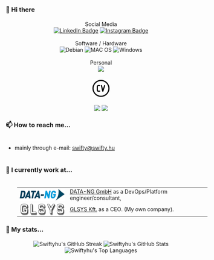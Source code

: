 ### 👋 Hi there

<div id="badges" align="center" style="display: block; text-align: center; margin: 20px auto; widht:100%">
 Social Media<br>
 <a href="https://www.linkedin.com/in/swiftyhu"><img src="https://img.shields.io/badge/LinkedIn-blue?style=for-the-badge&logo=linkedin&logoColor=white" alt="LinkedIn Badge"/></a>
 <a href="https://www.instagram.com/swifty.hu/"><img src="https://img.shields.io/badge/Instagram-E4405F?style=for-the-badge&logo=instagram&logoColor=white" alt="Instagram Badge"/></a>
 <br>
 <br>
 Software / Hardware<br>
 <img src="https://img.shields.io/badge/Debian-A81D33?style=for-the-badge&logo=debian&logoColor=white" alt="Debian"/>
 <img src="https://img.shields.io/badge/mac%20os-000000?style=for-the-badge&logo=apple&logoColor=white" alt="MAC OS"/>
 <img src="https://img.shields.io/badge/Windows-0078D6?style=for-the-badge&logo=windows&logoColor=white" alt="Windows"/>
 <br>
 <br>
 Personal<br>
  <a href="https://swifty.hu/"><img src="https://img.shields.io/website-up-down-green-red/http/swifty.hu.svg"></a>  
 <br>
 <br>
 <a href="http://swifty.hu/pdf/Lajos_GASPAR_CV.pdf"><img src=".images/cv.png" style="height: 48px; width: 48px; background-color: transparent" alt="CV"></a>
 <br>
 <br>
 <a href="https://github.com/glsys-eu"><img src="https://badgen.net/badge/icon/GLSYS.EU?icon=github&label"></a>
 <a href="https://github.com/swiftyhu"><img src="https://badgen.net/badge/icon/Swiftyhu?icon=github&label"></a>
</div>

### 📫 How to reach me...<br><br>

  - mainly through e-mail: swifty@swifty.hu<br><br>

### 🔭 I currently work at...<br><br>

<table style="margin-left: 30px">
<tr><td><a href="https://data-ng.com"><img src=".images/data-ng.png" style="height: 32px; background-color: gray; vertical-align: middle" alt="DATA-NG"></a></td><td><a href="https://data-ng.com">DATA-NG GmbH</a> as a DevOps/Platform engineer/consultant,</td></tr>
<tr><td><a href="https://glsys.eu"><img src=".images/glsys.png" style="height: 32px; background-color: gray; vertical-align: middle" alt="GLSYS"></a></td><td><a href="https://glsys.eu">GLSYS Kft.</a> as a CEO. (My own company).</td></tr>
</table>

### 🌱 My stats...
<div align="center" style="display: block; text-align: center; margin: 20px auto; width:100%">

![Swiftyhu's GitHub Streak][streak]
![Swiftyhu's GitHub Stats][stats]
![Swiftyhu's Top Languages][top_languages]

</div>

<!--
**Swiftyhu/Swiftyhu** is a ✨ _special_ ✨ repository because its `README.md` (this file) appears on your GitHub profile.

Here are some ideas to get you started:

- 🔭 I’m currently working on ...
- 🌱 I’m currently learning ...
- 👯 I’m looking to collaborate on ...
- 🤔 I’m looking for help with ...
- 💬 Ask me about ...
- 📫 How to reach me: ...
- 😄 Pronouns: ...
- ⚡ Fun fact: ...

https://www.sitepoint.com/github-profile-readme/
https://dev.to/envoy_/150-badges-for-github-pnk

  <img src="https://img.shields.io/badge/YouTube-red?style=for-the-badge&logo=youtube&logoColor=white" alt="Youtube Badge"/>
  <img src="https://img.shields.io/badge/Twitter-blue?style=for-the-badge&logo=twitter&logoColor=white" alt="Twitter Badge"/>

[streak]: https://github-readme-streak-stats.herokuapp.com?user=Swiftyhu

-->

[streak]: https://github-readme-streak-stats.herokuapp.com/?user=Swiftyhu&theme=transparent&hide_border=true
[stats]: https://github-readme-stats.vercel.app/api?username=Swiftyhu&show_icons=true&theme=transparent&hide_border=true
[top_languages]: https://github-readme-stats.vercel.app/api/top-langs/?username=Swiftyhu&theme=transparent&show_icons=true&hide_border=true&layout=compact